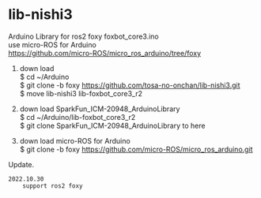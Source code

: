 # lib-nishi3  
Arduino Library for ros2 foxy foxbot_core3.ino  
  use micro-ROS for Arduino  
  https://github.com/micro-ROS/micro_ros_arduino/tree/foxy  
  
1. down load  
  $ cd ~/Arduino  
  $ git clone -b foxy https://github.com/tosa-no-onchan/lib-nishi3.git  
  $ move lib-nishi3 lib-foxbot_core3_r2  
  
  
2. down load SparkFun_ICM-20948_ArduinoLibrary  
  $ cd ~/Arduino/lib-foxbot_core3_r2  
  $ git clone SparkFun_ICM-20948_ArduinoLibrary to here  
  
3. down load micro-ROS for Arduino  
  $ git clone -b foxy https://github.com/micro-ROS/micro_ros_arduino.git  
  
Update.    
    
    2022.10.30    
        support ros2 foxy    
        
        
